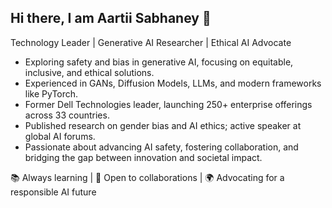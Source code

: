 ## Hi there, I am Aartii Sabhaney 👋

 Technology Leader | Generative AI Researcher | Ethical AI Advocate 

-  Exploring safety and bias in generative AI, focusing on equitable, inclusive, and ethical solutions.
-  Experienced in GANs, Diffusion Models, LLMs, and modern frameworks like PyTorch.
-  Former Dell Technologies leader, launching 250+ enterprise offerings across 33 countries.
-  Published research on gender bias and AI ethics; active speaker at global AI forums.
-  Passionate about advancing AI safety, fostering collaboration, and bridging the gap between innovation and societal impact.
  
📚 Always learning | 🤝 Open to collaborations | 🌍 Advocating for a responsible AI future


